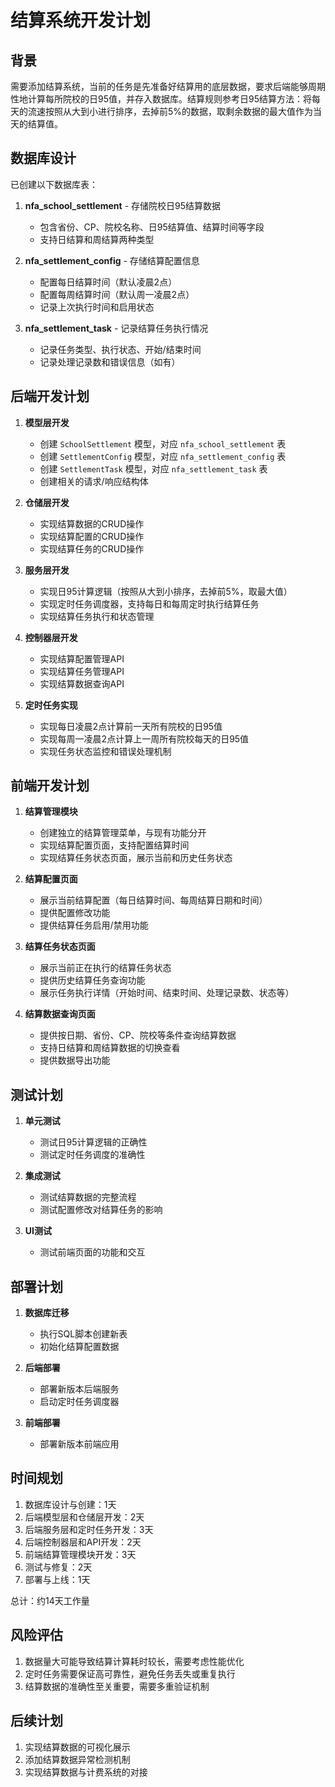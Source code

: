 # 结算系统开发计划

## 背景

需要添加结算系统，当前的任务是先准备好结算用的底层数据，要求后端能够周期性地计算每所院校的日95值，并存入数据库。结算规则参考日95结算方法：将每天的流速按照从大到小进行排序，去掉前5%的数据，取剩余数据的最大值作为当天的结算值。

## 数据库设计

已创建以下数据库表：

1. **nfa_school_settlement** - 存储院校日95结算数据
   - 包含省份、CP、院校名称、日95结算值、结算时间等字段
   - 支持日结算和周结算两种类型

2. **nfa_settlement_config** - 存储结算配置信息
   - 配置每日结算时间（默认凌晨2点）
   - 配置每周结算时间（默认周一凌晨2点）
   - 记录上次执行时间和启用状态

3. **nfa_settlement_task** - 记录结算任务执行情况
   - 记录任务类型、执行状态、开始/结束时间
   - 记录处理记录数和错误信息（如有）

## 后端开发计划

1. **模型层开发**
   - 创建 `SchoolSettlement` 模型，对应 `nfa_school_settlement` 表
   - 创建 `SettlementConfig` 模型，对应 `nfa_settlement_config` 表
   - 创建 `SettlementTask` 模型，对应 `nfa_settlement_task` 表
   - 创建相关的请求/响应结构体

2. **仓储层开发**
   - 实现结算数据的CRUD操作
   - 实现结算配置的CRUD操作
   - 实现结算任务的CRUD操作

3. **服务层开发**
   - 实现日95计算逻辑（按照从大到小排序，去掉前5%，取最大值）
   - 实现定时任务调度器，支持每日和每周定时执行结算任务
   - 实现结算任务执行和状态管理

4. **控制器层开发**
   - 实现结算配置管理API
   - 实现结算任务管理API
   - 实现结算数据查询API

5. **定时任务实现**
   - 实现每日凌晨2点计算前一天所有院校的日95值
   - 实现每周一凌晨2点计算上一周所有院校每天的日95值
   - 实现任务状态监控和错误处理机制

## 前端开发计划

1. **结算管理模块**
   - 创建独立的结算管理菜单，与现有功能分开
   - 实现结算配置页面，支持配置结算时间
   - 实现结算任务状态页面，展示当前和历史任务状态

2. **结算配置页面**
   - 展示当前结算配置（每日结算时间、每周结算日期和时间）
   - 提供配置修改功能
   - 提供结算任务启用/禁用功能

3. **结算任务状态页面**
   - 展示当前正在执行的结算任务状态
   - 提供历史结算任务查询功能
   - 展示任务执行详情（开始时间、结束时间、处理记录数、状态等）

4. **结算数据查询页面**
   - 提供按日期、省份、CP、院校等条件查询结算数据
   - 支持日结算和周结算数据的切换查看
   - 提供数据导出功能

## 测试计划

1. **单元测试**
   - 测试日95计算逻辑的正确性
   - 测试定时任务调度的准确性

2. **集成测试**
   - 测试结算数据的完整流程
   - 测试配置修改对结算任务的影响

3. **UI测试**
   - 测试前端页面的功能和交互

## 部署计划

1. **数据库迁移**
   - 执行SQL脚本创建新表
   - 初始化结算配置数据

2. **后端部署**
   - 部署新版本后端服务
   - 启动定时任务调度器

3. **前端部署**
   - 部署新版本前端应用

## 时间规划

1. 数据库设计与创建：1天
2. 后端模型层和仓储层开发：2天
3. 后端服务层和定时任务开发：3天
4. 后端控制器层和API开发：2天
5. 前端结算管理模块开发：3天
6. 测试与修复：2天
7. 部署与上线：1天

总计：约14天工作量

## 风险评估

1. 数据量大可能导致结算计算耗时较长，需要考虑性能优化
2. 定时任务需要保证高可靠性，避免任务丢失或重复执行
3. 结算数据的准确性至关重要，需要多重验证机制

## 后续计划

1. 实现结算数据的可视化展示
2. 添加结算数据异常检测机制
3. 实现结算数据与计费系统的对接
